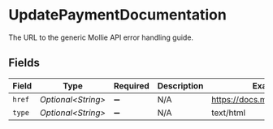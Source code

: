 # UpdatePaymentDocumentation

The URL to the generic Mollie API error handling guide.


## Fields

| Field                          | Type                           | Required                       | Description                    | Example                        |
| ------------------------------ | ------------------------------ | ------------------------------ | ------------------------------ | ------------------------------ |
| `href`                         | *Optional\<String>*            | :heavy_minus_sign:             | N/A                            | https://docs.mollie.com/errors |
| `type`                         | *Optional\<String>*            | :heavy_minus_sign:             | N/A                            | text/html                      |